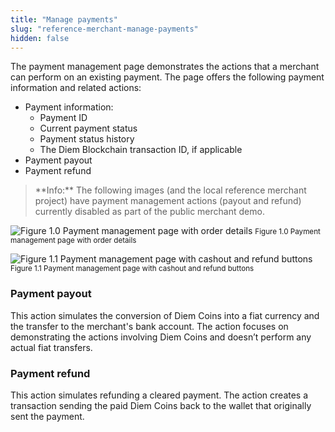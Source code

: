 ```yaml
---
title: "Manage payments"
slug: "reference-merchant-manage-payments"
hidden: false
---
```

The payment management page demonstrates the actions that a merchant can perform on an existing payment. The page offers the following payment information and related actions:


* Payment information:
  * Payment ID
  * Current payment status
  * Payment status history
  * The Diem Blockchain transaction ID, if applicable
* Payment payout
* Payment refund

<blockquote className="block_note block_note_info">
 **Info:** The following images (and the local reference merchant project) have payment management actions (payout and refund) currently disabled as part of the public merchant demo. 
</blockquote>

![Figure 1.0 Payment management page with order details](https://files.readme.io/9c65c8e-merchant-payment-mgmt1.svg)
<small className="figure">Figure 1.0 Payment management page with order details</small>


![Figure 1.1 Payment management page with cashout and refund buttons](https://files.readme.io/698831d-merchant-payment-mgmt2.svg)
<small className="figure">Figure 1.1 Payment management page with cashout and refund buttons</small>

### Payment payout
This action simulates the conversion of Diem Coins into a fiat currency and the transfer to the merchant's bank account. The action focuses on demonstrating the actions involving Diem Coins and doesn’t perform any actual fiat transfers.

### Payment refund
This action simulates refunding a cleared payment. The action creates a transaction sending the paid Diem Coins back to the wallet that originally sent the payment.